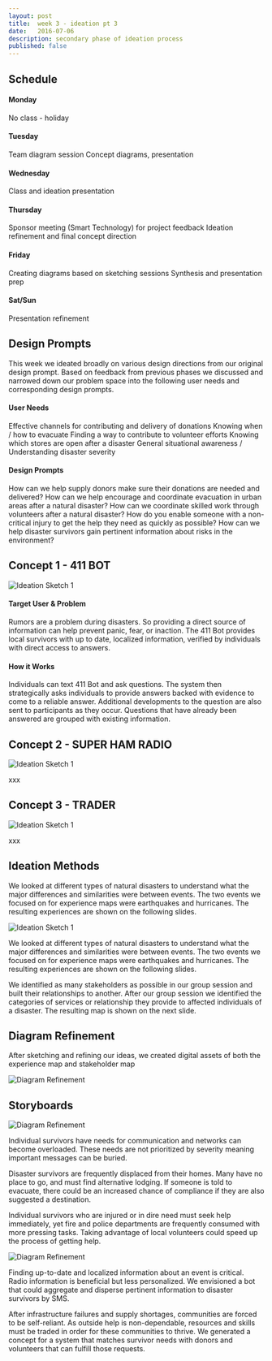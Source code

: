 ```yaml
---
layout: post
title:  week 3 - ideation pt 3
date:   2016-07-06
description: secondary phase of ideation process
published: false
---
```

## Schedule  

#### Monday
No class - holiday

#### Tuesday
Team diagram session
Concept diagrams, presentation

#### Wednesday
Class and ideation presentation

#### Thursday
Sponsor meeting (Smart Technology) for project feedback
Ideation refinement and final concept direction

#### Friday
Creating diagrams based on sketching sessions
Synthesis and presentation prep

#### Sat/Sun
Presentation refinement

## Design Prompts  
This week we ideated broadly on various design directions from our original design prompt. Based on feedback from previous phases we discussed and narrowed down our problem space into the following user needs and corresponding design prompts.

#### User Needs
Effective channels for contributing and delivery of donations
Knowing when / how to evacuate
Finding a way to contribute to volunteer efforts
Knowing which stores are open after a disaster
General situational awareness / Understanding disaster severity

#### Design Prompts
How can we help supply donors make sure their donations are needed and delivered?
How can we help encourage and coordinate evacuation in urban areas after a natural disaster?
How can we coordinate skilled work through volunteers after a natural disaster?
How do you enable someone with a non-critical injury to get the help they need as quickly as possible?
How can we help disaster survivors gain pertinent information about risks in the environment?

## Concept 1 - 411 BOT
![Ideation Sketch 1](../../../img/week-2/Idea1Diagram.png)

#### Target User & Problem
Rumors are a problem during disasters. So providing a direct source of information can help prevent panic, fear, or inaction. The 411 Bot provides local survivors with up to date, localized information, verified by individuals with direct access to answers.

#### How it Works
Individuals can text 411 Bot and ask questions. The system then strategically asks individuals to provide answers backed with evidence to come to a reliable answer. Additional developments to the question are also sent to participants as they occur. Questions that have already been answered are grouped with existing information.





## Concept 2 - SUPER HAM RADIO
![Ideation Sketch 1](../../../img/week-2/Idea2Diagram.png)

xxx

## Concept 3 - TRADER
![Ideation Sketch 1](../../../img/week-2/Idea3Diagram.png)

xxx

## Ideation Methods
We looked at different types of natural disasters to understand what the major differences and similarities were between events. The two events we focused on for experience maps were earthquakes and hurricanes. The resulting experiences are shown on the following slides.

![Ideation Sketch 1](../../../img/week-0/ideationProcess2.png)

We looked at different types of natural disasters to understand what the major differences and similarities were between events. The two events we focused on for experience maps were earthquakes and hurricanes. The resulting experiences are shown on the following slides.  

We identified as many stakeholders as possible in our group session and built their relationships to another. After our group session we identified the categories of services or relationship they provide to affected individuals of a disaster. The resulting map is shown on the next slide.

## Diagram Refinement

After sketching and refining our ideas, we created digital assets of both the experience map and stakeholder map

![Diagram Refinement](../../../img/week-0/ideationDiagrams1.png)

## Storyboards

![Diagram Refinement](../../../img/week-0/ideationConcepts1.png)

Individual survivors have needs for communication and networks can become overloaded. These needs are not prioritized by severity meaning important messages can be buried.  

Disaster survivors are frequently displaced from their homes. Many have no place to go, and must find alternative lodging. If someone is told to evacuate, there could be an increased chance of compliance if they are also suggested a destination.  

Individual survivors who are injured or in dire need must seek help immediately, yet fire and police departments are frequently consumed with more pressing tasks. Taking advantage of local volunteers could speed up the process of getting help.  

![Diagram Refinement](../../../img/week-0/ideationConcepts2.png)

Finding up-to-date and localized information about an event is critical. Radio information is beneficial but less personalized. We envisioned a bot that could aggregate and disperse pertinent information to disaster survivors by SMS.  

After infrastructure failures and supply shortages, communities are forced to be self-reliant. As outside help is non-dependable, resources and skills must be traded in order for these communities to thrive. We generated a concept for a system that matches survivor needs with donors and volunteers that can fulfill those requests.

